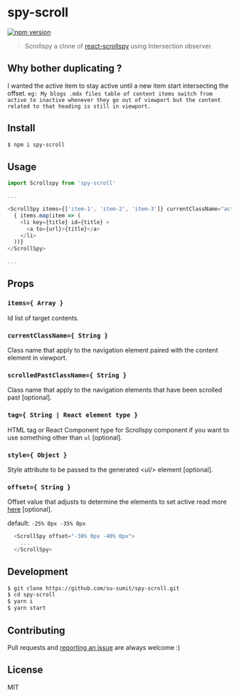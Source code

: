 # spy-scroll

[![npm version](https://img.shields.io/npm/v/spy-scroll.svg?style=flat-square)](https://www.npmjs.com/package/spy-scroll)

> Scrollspy a clone of [react-scrollspy](https://github.com/makotot/react-scrollspy) using Intersection observer.

## Why bother duplicating ?
I wanted the active item to stay active until a new item start intersecting the offset. 
`eg: My blogs .mdx files table of content items switch from active to inactive whenever they go out of viewport but the content related to that heading is still in viewport.`

## Install

```sh
$ npm i spy-scroll
```


## Usage

```js
import Scrollspy from 'spy-scroll'

...

<ScrollSpy items={['item-1', 'item-2', 'item-3']} currentClassName="active" scrolledPastClassName="past">
  { items.map(item => (
    <li key={title} id={title} >
      <a to={url}>{title}</a>
    </li>
  ))}
</ScrollSpy>

...
```


## Props

### `items={ Array }`

Id list of target contents.

### `currentClassName={ String }`

Class name that apply to the navigation element paired with the content element in viewport.

### `scrolledPastClassName={ String }`

Class name that apply to the navigation elements that have been scrolled past [optional].

### `tag={ String | React element type }`

HTML tag or React Component type for Scrollspy component if you want to use something other than `ul` [optional].

### `style={ Object }`

Style attribute to be passed to the generated &lt;ul/&gt; element [optional].

### `offset={ String }`

Offset value that adjusts to determine the elements to set active read more [here](https://developer.mozilla.org/en-US/docs/Web/API/IntersectionObserver/rootMargin) [optional].

default: `-25% 0px -35% 0px`

```js
  <ScrollSpy offset="-30% 0px -40% 0px">
    ...
  </ScrollSpy>
```

## Development

```sh
$ git clone https://github.com/su-sumit/spy-scroll.git
$ cd spy-scroll
$ yarn i
$ yarn start
```

## Contributing

Pull requests and [reporting an issue](https://github.com/su-sumit/spy-scroll/issues/new) are always welcome :)


## License

MIT
